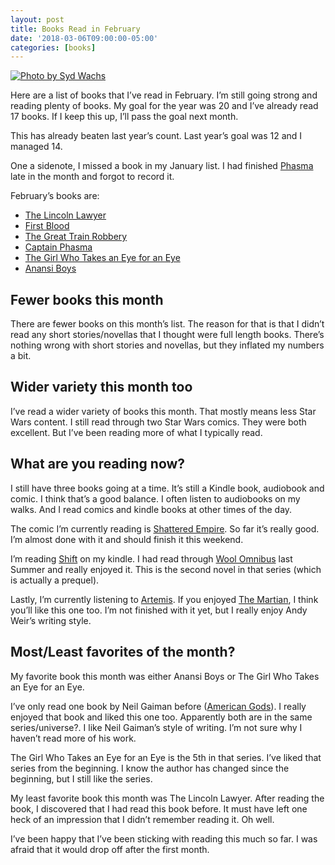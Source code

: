 ```yaml
---
layout: post
title: Books Read in February
date: '2018-03-06T09:00:00-05:00'
categories: [books]
---
```


[![Photo by Syd Wachs](https://images.unsplash.com/photo-1470549638415-0a0755be0619?ixlib=rb-0.3.5&ixid=eyJhcHBfaWQiOjEyMDd9&s=fca4fdf173544fec47eafc91aa1d9636&auto=format&fit=crop&w=1350&q=80 "Photo by Syd Wachs")](https://unsplash.com/photos/slItfWbhijc)

Here are a list of books that I’ve read in February. I’m still going strong and reading plenty of books. My goal for the year was 20 and I’ve already read 17 books. If I keep this up, I’ll pass the goal next month. 

This has already beaten last year’s count. Last year’s goal was 12 and I managed 14. 

One a sidenote, I missed a book in my January list. I had finished [Phasma](https://www.goodreads.com/book/show/34859132-phasma) late in the month and forgot to record it. 

February’s books are:

- [The Lincoln Lawyer](https://www.goodreads.com/book/show/79885.The_Lincoln_Lawyer) 
- [First Blood](https://www.goodreads.com/book/show/27415713-first-blood)
- [The Great Train Robbery](https://www.goodreads.com/book/show/7682.The_Great_Train_Robbery)
- [Captain Phasma](https://www.goodreads.com/book/show/35009797-captain-phasma)
- [The Girl Who Takes an Eye for an Eye](https://www.goodreads.com/book/show/32599492-the-girl-who-takes-an-eye-for-an-eye)
- [Anansi Boys](https://www.goodreads.com/book/show/2744.Anansi_Boys)

## Fewer books this month
There are fewer books on this month’s list. The reason for that is that I didn’t read any short stories/novellas that I thought were full length books. There’s nothing wrong with short stories and novellas, but they inflated my numbers a bit. 

## Wider variety this month too
I’ve read a wider variety of books this month. That mostly means less Star Wars content.  I still read through two Star Wars comics. They were both excellent. But I’ve been reading more of what I typically read. 

## What are you reading now?
I still have three books going at a time. It’s still a Kindle book, audiobook and comic. I think that’s a good balance. I often listen to audiobooks on my walks. And I read comics and kindle books at other times of the day. 

The comic I’m currently reading is [Shattered Empire](https://www.goodreads.com/book/show/25113095-shattered-empire). So far it’s really good. I’m almost done with it and should finish it this weekend. 

I’m reading [Shift](https://www.goodreads.com/book/show/17306293-shift) on my kindle. I had read through [Wool Omnibus](https://www.goodreads.com/book/show/13453029-wool-omnibus) last Summer and really enjoyed it. This is the second novel in that series (which is actually a prequel). 

Lastly, I’m currently listening to [Artemis](https://www.goodreads.com/book/show/34928122-artemis). If you enjoyed [The Martian](https://www.goodreads.com/book/show/18007564-the-martian), I think you’ll like this one too. I’m not finished with it yet, but I really enjoy Andy Weir’s writing style. 

## Most/Least favorites of the month? 
My favorite book this month was either Anansi Boys or The Girl Who Takes an Eye for an Eye. 

I’ve only read one book by Neil Gaiman before ([American Gods](https://www.goodreads.com/book/show/30165203-american-gods)). I really enjoyed that book and liked this one too. Apparently both are in the same series/universe?. I like Neil Gaiman’s style of writing. I’m not sure why I haven’t read more of his work. 

The Girl Who Takes an Eye for an Eye is the 5th in that series. I’ve liked that series from the beginning. I know the author has changed since the beginning, but I still like the series. 

My least favorite book this month was The Lincoln Lawyer. After reading the book, I discovered that I had read this book before. It must have left one heck of an impression that I didn’t remember reading it. Oh well. 

I’ve been happy that I’ve been sticking with reading this much so far. I was afraid that it would drop off after the first month. 